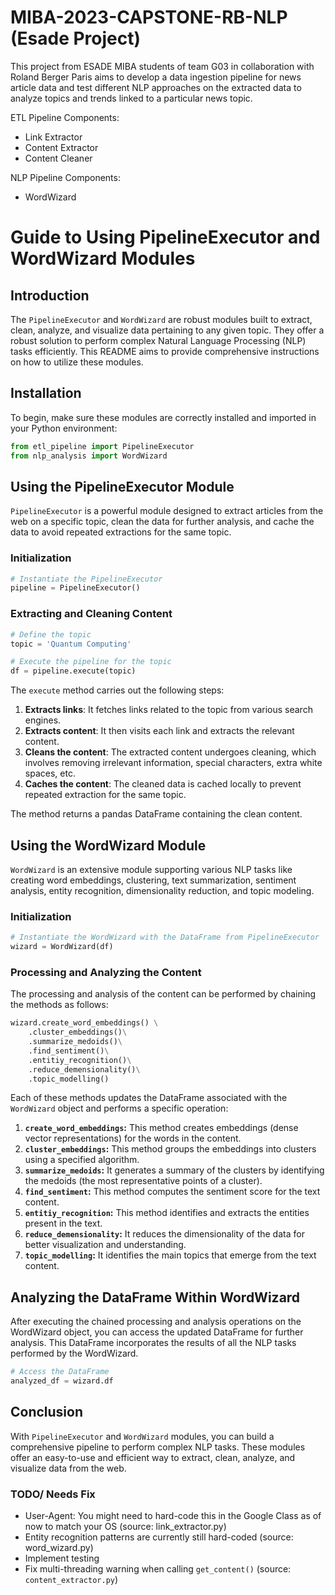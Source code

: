 # MIBA-2023-CAPSTONE-RB-NLP (Esade Project)
This project from ESADE MIBA students of team G03 in collaboration with Roland Berger Paris aims to develop a data ingestion pipeline for news article data and test different NLP approaches on the extracted data to analyze topics and trends linked to a particular news topic.

ETL Pipeline Components:
- Link Extractor
- Content Extractor
- Content Cleaner

NLP Pipeline Components:
- WordWizard

# Guide to Using PipelineExecutor and WordWizard Modules

## Introduction

The `PipelineExecutor` and `WordWizard` are robust modules built to extract, clean, analyze, and visualize data pertaining to any given topic. They offer a robust solution to perform complex Natural Language Processing (NLP) tasks efficiently. This README aims to provide comprehensive instructions on how to utilize these modules.

## Installation

To begin, make sure these modules are correctly installed and imported in your Python environment:

```python
from etl_pipeline import PipelineExecutor
from nlp_analysis import WordWizard
```

## Using the PipelineExecutor Module

`PipelineExecutor` is a powerful module designed to extract articles from the web on a specific topic, clean the data for further analysis, and cache the data to avoid repeated extractions for the same topic.

### Initialization

```python
# Instantiate the PipelineExecutor
pipeline = PipelineExecutor()
```

### Extracting and Cleaning Content

```python
# Define the topic
topic = 'Quantum Computing'

# Execute the pipeline for the topic
df = pipeline.execute(topic)
```

The `execute` method carries out the following steps:

1. **Extracts links**: It fetches links related to the topic from various search engines.
2. **Extracts content**: It then visits each link and extracts the relevant content.
3. **Cleans the content**: The extracted content undergoes cleaning, which involves removing irrelevant information, special characters, extra white spaces, etc.
4. **Caches the content**: The cleaned data is cached locally to prevent repeated extraction for the same topic.

The method returns a pandas DataFrame containing the clean content.

## Using the WordWizard Module

`WordWizard` is an extensive module supporting various NLP tasks like creating word embeddings, clustering, text summarization, sentiment analysis, entity recognition, dimensionality reduction, and topic modeling.

### Initialization

```python
# Instantiate the WordWizard with the DataFrame from PipelineExecutor
wizard = WordWizard(df)
```

### Processing and Analyzing the Content

The processing and analysis of the content can be performed by chaining the methods as follows:

```python
wizard.create_word_embeddings() \
    .cluster_embeddings()\
    .summarize_medoids()\
    .find_sentiment()\
    .entitiy_recognition()\
    .reduce_demensionality()\
    .topic_modelling()
```

Each of these methods updates the DataFrame associated with the `WordWizard` object and performs a specific operation:

1. **`create_word_embeddings`:** This method creates embeddings (dense vector representations) for the words in the content.
2. **`cluster_embeddings`:** This method groups the embeddings into clusters using a specified algorithm.
3. **`summarize_medoids`:** It generates a summary of the clusters by identifying the medoids (the most representative points of a cluster).
4. **`find_sentiment`:** This method computes the sentiment score for the text content.
5. **`entitiy_recognition`:** This method identifies and extracts the entities present in the text.
6. **`reduce_demensionality`:** It reduces the dimensionality of the data for better visualization and understanding.
7. **`topic_modelling`:** It identifies the main topics that emerge from the text content.

## Analyzing the DataFrame Within WordWizard

After executing the chained processing and analysis operations on the WordWizard object, you can access the updated DataFrame for further analysis. This DataFrame incorporates the results of all the NLP tasks performed by the WordWizard.

```python
# Access the DataFrame
analyzed_df = wizard.df
```

## Conclusion

With `PipelineExecutor` and `WordWizard` modules, you can build a comprehensive pipeline to perform complex NLP tasks. These modules offer an easy-to-use and efficient way to extract, clean, analyze, and visualize data from the web.


### TODO/ Needs Fix
- User-Agent: You might need to hard-code this in the Google Class as of now to match your OS (source: link_extractor.py)
- Entity recognition patterns are currently still hard-coded (source: word_wizard.py)
- Implement testing
- Fix multi-threading warning when calling `get_content()` (source: `content_extractor.py`)
